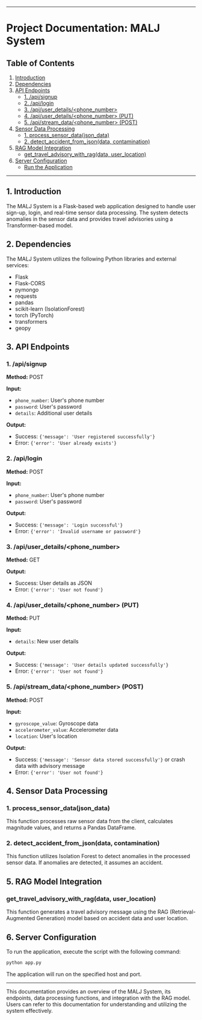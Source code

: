 
---

# Project Documentation: MALJ System

## Table of Contents
1. [Introduction](#introduction)
2. [Dependencies](#dependencies)
3. [API Endpoints](#api-endpoints)
   - [1. /api/signup](#1-api-signup)
   - [2. /api/login](#2-api-login)
   - [3. /api/user_details/<phone_number>](#3-api-user-detailsphone_number)
   - [4. /api/user_details/<phone_number> (PUT)](#4-api-user-detailsphone_number-put)
   - [5. /api/stream_data/<phone_number> (POST)](#5-api-stream-dataphone_number-post)
4. [Sensor Data Processing](#sensor-data-processing)
   - [1. process_sensor_data(json_data)](#1-process_sensor_datajson_data)
   - [2. detect_accident_from_json(data, contamination)](#2-detect_accident_from_jsondata-contamination)
5. [RAG Model Integration](#rag-model-integration)
   - [get_travel_advisory_with_rag(data, user_location)](#get_travel_advisory_with_ragdata-user_location)
6. [Server Configuration](#server-configuration)
   - [Run the Application](#run-the-application)

---

## 1. Introduction<a name="introduction"></a>

The MALJ System is a Flask-based web application designed to handle user sign-up, login, and real-time sensor data processing. The system detects anomalies in the sensor data and provides travel advisories using a Transformer-based model.

## 2. Dependencies<a name="dependencies"></a>

The MALJ System utilizes the following Python libraries and external services:

- Flask
- Flask-CORS
- pymongo
- requests
- pandas
- scikit-learn (IsolationForest)
- torch (PyTorch)
- transformers
- geopy

## 3. API Endpoints<a name="api-endpoints"></a>

### 1. /api/signup<a name="1-api-signup"></a>

**Method:** POST

**Input:**
- `phone_number`: User's phone number
- `password`: User's password
- `details`: Additional user details

**Output:**
- Success: `{'message': 'User registered successfully'}`
- Error: `{'error': 'User already exists'}`

### 2. /api/login<a name="2-api-login"></a>

**Method:** POST

**Input:**
- `phone_number`: User's phone number
- `password`: User's password

**Output:**
- Success: `{'message': 'Login successful'}`
- Error: `{'error': 'Invalid username or password'}`

### 3. /api/user_details/<phone_number><a name="3-api-user-detailsphone_number"></a>

**Method:** GET

**Output:**
- Success: User details as JSON
- Error: `{'error': 'User not found'}`

### 4. /api/user_details/<phone_number> (PUT)<a name="4-api-user-detailsphone_number-put"></a>

**Method:** PUT

**Input:**
- `details`: New user details

**Output:**
- Success: `{'message': 'User details updated successfully'}`
- Error: `{'error': 'User not found'}`

### 5. /api/stream_data/<phone_number> (POST)<a name="5-api-stream-dataphone_number-post"></a>

**Method:** POST

**Input:**
- `gyroscope_value`: Gyroscope data
- `accelerometer_value`: Accelerometer data
- `location`: User's location

**Output:**
- Success: `{'message': 'Sensor data stored successfully'}` or crash data with advisory message
- Error: `{'error': 'User not found'}`

## 4. Sensor Data Processing<a name="sensor-data-processing"></a>

### 1. process_sensor_data(json_data)<a name="1-process_sensor_datajson_data"></a>

This function processes raw sensor data from the client, calculates magnitude values, and returns a Pandas DataFrame.

### 2. detect_accident_from_json(data, contamination)<a name="2-detect_accident_from_jsondata-contamination"></a>

This function utilizes Isolation Forest to detect anomalies in the processed sensor data. If anomalies are detected, it assumes an accident.

## 5. RAG Model Integration<a name="rag-model-integration"></a>

### get_travel_advisory_with_rag(data, user_location)<a name="get_travel_advisory_with_ragdata-user_location"></a>

This function generates a travel advisory message using the RAG (Retrieval-Augmented Generation) model based on accident data and user location.

## 6. Server Configuration<a name="server-configuration"></a>

To run the application, execute the script with the following command:

```bash
python app.py
```

The application will run on the specified host and port.

---

This documentation provides an overview of the MALJ System, its endpoints, data processing functions, and integration with the RAG model. Users can refer to this documentation for understanding and utilizing the system effectively.